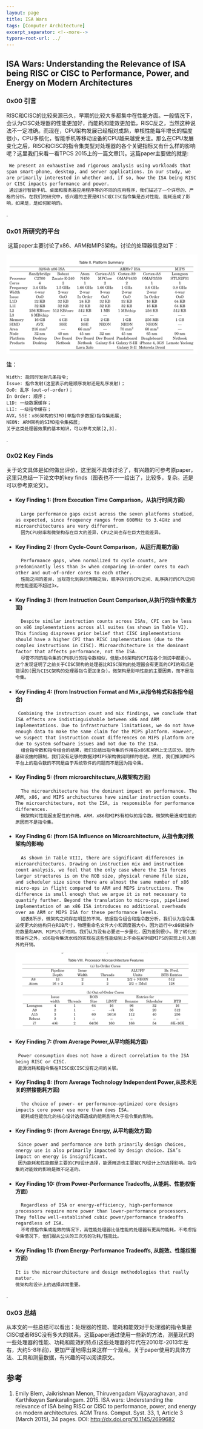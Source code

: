 ```yaml
---
layout: page
title: ISA Wars
tags: [Computer Architecture]
excerpt_separator: <!--more-->
typora-root-url: ../
---
```




## ISA Wars: Understanding the Relevance of ISA being RISC or CISC to Performance, Power, and Energy on Modern Architectures



### 0x00 引言 

   RISC和CISC的比较来源已久，早期的比较大多都集中在性能方面。一般情况下，会认为CISC处理器的性能更加好，而能耗和能效更加低，RISC反之，当然这种说法不一定准确。而现在，CPU架构发展已经相对成熟，单核性能每年增长的幅度很小，CPU多核化，智能手机等移动设备的CPU越来越受关注。那么在CPU发展变化之后，RISC和CISC的指令集类型对处理器的各个关键指标又有什么样的影响呢？这里我们来看一看TPCS 2015上的一篇文章[1]。这篇paper主要做的就是:

```
 We present an exhaustive and rigorous analysis using workloads that span smart-phone, desktop, and server applications. In our study, we are primarily interested in whether and, if so, how the ISA being RISC or CISC impacts performance and power.
 通过运行智能手机、桌面和服务器应用程序等的不同的应用程序，我们描述了一个详尽的、严格的分析。在我们的研究中，感兴趣的主要是RISC或CISC指令集是否对性能、能耗造成了影响，如果是，是如何影响的。
```

.

### 0x01 所研究的平台

​    这篇paper主要讨论了x86、ARM和MIPS架构。讨论的处理器信息如下：

![ISA-Wars-table-2png](/assets/img/ISA-Wars-table-2png.png)

**注：**

```
Width: 能同时发射几条指令;
Issue: 指令发射(这里表示的是顺序发射还是乱序发射)；
OoO: 乱序（out-of-order)；
In Order: 顺序；
L1D: 一级数据缓存；
L1I: 一级指令缓存；
AVX，SSE：x86架构的SIMD(单指令多数据)指令集拓展;
NEON: ARM架构的SIMD指令集拓展;
关于这类处理器效果的基本知识，可以参考文献[2,3].
```

.

### 0x02 Key Finds

  关于论文具体是如何做出评价，这里就不具体讨论了，有兴趣的可参考原paper，这里只总结一下论文中的key finds（图表也不一一给出了，比较多，复杂。还是可以参考原论文）。

* #### Key Finding 1: (from Execution Time Comparison，从执行时间方面)

  ```
    Large performance gaps exist across the seven platforms studied, as expected, since frequency ranges from 600MHz to 3.4GHz and microarchitectures are very different.
    因为CPU频率和微架构存在巨大的差异，CPU之间也存在巨大性能差异。
  ```

* #### Key Finding 2: (from Cycle-Count Comparison，从运行周期方面) 

  ```
    Performance gaps, when normalized to cycle counts, are predominantly less than 3× when comparing in-order cores to each other and out-of-order cores to each other.
    性能之间的差异，当规范化到执行周期之后，顺序执行的CPU之间、乱序执行的CPU之间的性能差距不超过3x。
  ```

* #### Key Finding 3: (from Instruction Count Comparison,从执行的指令数量方面)

  ```
    Despite similar instruction counts across ISAs, CPI can be less on x86 implementations across all suites (as shown in Table VI). This finding disproves prior belief that CISC implementations should have a higher CPI than RISC implementations (due to the complex instructions in CISC). Microarchitecture is the dominant factor that affects performance, not the ISA.
    尽管不同的指令集的CPU执行的指令数相似，但是x86架构的CPI在各个测试中都更小。这个发现证明了之前关于CISC架构的处理器比RISC架构的处理器会有更高的CPI的观点是错误的(因为CISC架构的处理器指令更加复杂)。微架构是影响性能的主要因素，而不是指令集。
  ```

* #### Key Finding 4: (from Instruction Format and Mix,从指令格式和各指令组合)

  ```
   Combining the instruction count and mix findings, we conclude that ISA effects are indistinguishable between x86 and ARM implementations. Due to infrastructure limitations, we do not have enough data to make the same claim for the MIPS platform. However, we suspect that instruction count differences on MIPS platform are due to system software issues and not due to the ISA.
    组合指令数和指令组合的结果，我们总结出指令集的作用在x86和ARM上无法区分。因为基础设施的限制，我们没有足够的数据对MIPS架构做出同样的总结。然而，我们推测MIPS平台上的指令数的不同是由于系统软件的问题而不是因为指令集。
  ```

* #### Key Finding 5: (from microarchitecture,从微架构方面)

  ```
    The microarchitecture has the dominant impact on performance. The ARM, x86, and MIPS architectures have similar instruction counts. The microarchitecture, not the ISA, is responsible for performance differences.
    微架构对性能起支配性的作用。ARM，x86和MIPS有相似的指令数。微架构是造成性能的原因而不是指令集。
  ```

* #### Key Finding 6: (from ISA Influence on Microarchitecture, 从指令集对微架构的影响)

  ```
    As shown in Table VIII, there are significant differences in microarchitectures. Drawing on instruction mix and instruction count analysis, we feel that the only case where the ISA forces larger structures is on the ROB size, physical rename file size, and scheduler size since there are almost the same number of x86 micro-ops in flight compared to ARM and MIPS instructions. The difference is small enough that we argue it is not necessary to quantify further. Beyond the translation to micro-ops, pipelined implementation of an x86 ISA introduces no additional overheads over an ARM or MIPS ISA for these performance levels.
    如表8所示，微架构之间存在明显的不同。依据指令组合和指令数分析，我们认为指令集迫使更大的结构只在ROB尺寸，物理重命名文件大小和调度器大小，因为运行中x86微操作的数量和ARM、MIPS几乎相同。我们认为没有必要进一步量化，因为差别很小。除了转化到微操作之外，x86指令集流水线的实现在这些性能级别上不会在ARM或MIPS的实现上引入额外的开销。
  ```

  ![ISA-Wars-table-8](/assets/img/ISA-Wars-table-8.png)

* #### Key Finding 7: (from Average Power,从平均能耗方面)

  ```
   Power consumption does not have a direct correlation to the ISA being RISC or CISC.
   能源消耗和指令集在RISC或CISC没有之间的关联。
  ```

* #### Key Finding 8: (from Average Technology Independent Power,从技术无关的拼接能耗方面)

  ```
    the choice of power- or performance-optimized core designs impacts core power use more than does ISA.
    能耗或性能优化的核心设计选择造成的能耗影响大于指令集的影响。
  ```

* #### Key Finding 9: (from  Average Energy, 从平均能效方面)

  ```
   Since power and performance are both primarily design choices, energy use is also primarily impacted by design choice. ISA’s impact on energy is insignificant.
   因为能耗和性能都是主要的CPU设计选择，能源用途也主要被CPU设计上的选择影响。指令集的对能效的影响是微不足道的。
  ```

* #### Key Finding 10: (from Power-Performance Tradeoffs, 从能耗、性能权衡方面)

  ```
    Regardless of ISA or energy-efficiency, high-performance processors require more power than lower-performance processors. They follow well-established cubic power/performance tradeoffs regardless of ISA.
    不考虑指令集或能效的情况下，高性能处理器比低性能的处理器有更高的能耗。不考虑指令集情况下，他们服从公认的三次方的功耗/性能比。
  ```

* #### Key Finding 11: (from Energy-Performance Tradeoffs, 从能效、性能权衡方面)

  ```
  It is the microarchitecture and design methodologies that really matter.
  微架构和设计上的选择非常重要。
  ```

.

### 0x03 总结

​    从本文的一些总结可以看出：处理器的性能、能耗和能效对于处理器的指令集是CISC或者RISC没有多大的联系。这篇paper通过使用一些新的方法，测量现代的一些处理器的性能、功耗和能效的特点(这些处理器的年代在2010年-2013年左右，大约5-8年前)，更加严谨地得出来这样一个观点。关于paper使用的具体方法、工具和测量数据，有兴趣的可以阅读原文。



## 参考

1. Emily Blem, Jaikrishnan Menon, Thiruvengadam Vijayaraghavan, and Karthikeyan Sankaralingam. 2015. ISA wars: Understanding the relevance of ISA being RISC or CISC to performance, power, and energy on modern architectures. ACM Trans. Comput. Syst. 33, 1, Article 3 (March 2015), 34 pages.  DOI: http://dx.doi.org/10.1145/2699682 

